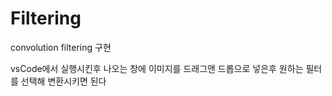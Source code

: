 # Filtering
convolution filtering 구현

vsCode에서 실행시킨후 나오는 창에 이미지를 드래그앤 드롭으로 넣은후 원하는 필터를 선택해 변환시키면 된다
